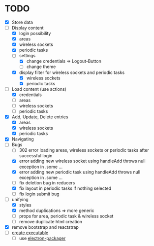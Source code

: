 # TODO

- [x] Store data
- [ ] Display content
    - [x] login possibility
    - [x] areas
    - [x] wireless sockets
    - [x] periodic tasks
    - [ ] settings
        - [x] change credentials => Logout-Button
        - [ ] change theme
    - [x] display filter for wireless sockets and periodic tasks
        - [x] wireless sockets
        - [x] periodic tasks
- [ ] Load content (use actions)
    - [x] credentials
    - [ ] areas
    - [ ] wireless sockets
    - [ ] periodic tasks
- [x] Add, Update, Delete entries
    - [x] areas
    - [x] wireless sockets
    - [x] periodic tasks
- [x] Navigating
- [ ] Bugs
    - [ ] 302 error loading areas, wireless sockets or periodic tasks after successful login
    - [x] error adding new wireless socket using handleAdd throws null exception in .some ...
    - [x] error adding new periodic task using handleAdd throws null exception in .some ...
    - [ ] fix deletion bug in reducers
    - [x] fix layout in periodic tasks if nothing selected
    - [ ] fix login submit bug
- [ ] unifying
    - [x] styles
    - [x] method duplications => more generic
    - [ ] props for area, periodic task & wireless socket
    - [ ] remove duplicate html creation
- [x] remove bootstrap and reactstrap
- [ ] [create executable](https://github.com/electron/electron/blob/master/docs/tutorial/application-distribution.md)
    - [ ] use [electron-packager](https://github.com/electron-userland/electron-packager)
